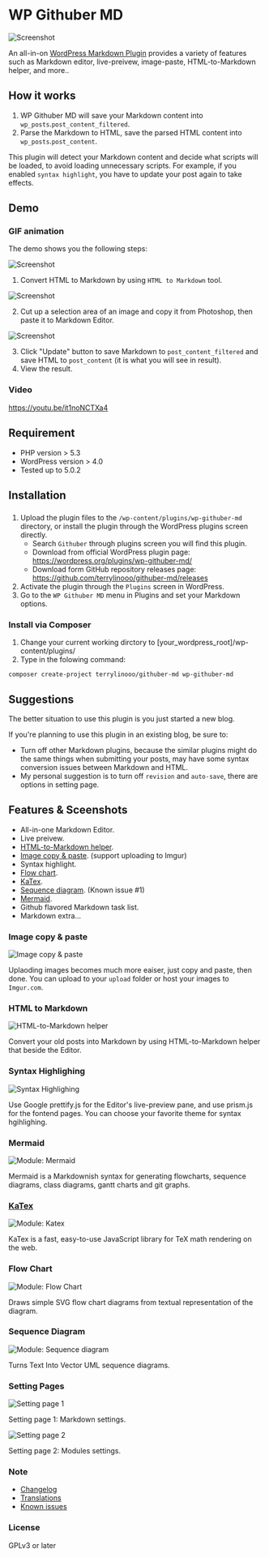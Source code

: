 # WP Githuber MD

![Screenshot](./assets/images/wp-githuber-md-cover.png)

An all-in-on [WordPress Markdown Plugin](https://terryl.in/en/repository/wordpress-markdown-plugin-githuber-md/) provides a variety of features such as Markdown editor, live-preivew, image-paste, HTML-to-Markdown helper, and more..


## How it works

1. WP Githuber MD will save your Markdown content into `wp_posts`.`post_content_filtered`.
2. Parse the Markdown to HTML, save the parsed HTML content into `wp_posts`.`post_content`.

This plugin will detect your Markdown content and decide what scripts will be loaded, to avoid loading unnecessary scripts.
For example, if you enabled `syntax highlight`, you have to update your post again to take effects.

## Demo

### GIF animation

The demo shows you the following steps:

![Screenshot](./assets/images/screenshot-1.gif)

1. Convert HTML to Markdown by using `HTML to Markdown` tool.

![Screenshot](./assets/images/screenshot-2.gif)

2. Cut up a selection area of an image and copy it from Photoshop, then paste it to Markdown Editor.

![Screenshot](./assets/images/screenshot-3.gif)

3. Click "Update" button to save Markdown to `post_content_filtered` and save HTML to `post_content` (it is what you will see in result). 
4. View the result.

### Video

https://youtu.be/it1noNCTXa4

## Requirement

* PHP version > 5.3
* WordPress version > 4.0
* Tested up to 5.0.2

## Installation

### 

1. Upload the plugin files to the `/wp-content/plugins/wp-githuber-md` directory, or install the plugin through the WordPress plugins screen directly.
    - Search `Githuber` through plugins screen you will find this plugin.
    - Download  from official WordPress plugin page: https://wordpress.org/plugins/wp-githuber-md/
    - Download form GitHub repository releases page: https://github.com/terrylinooo/githuber-md/releases
2. Activate the plugin through the `Plugins` screen in WordPress.
3. Go to the `WP Githuber MD` menu in Plugins and set your Markdown options.

### Install via Composer

1. Change your current working dirctory to [your_wordpress_root]/wp-content/plugins/
2. Type in the folowing command:

```
composer create-project terrylinooo/githuber-md wp-githuber-md
```


## Suggestions

The better situation to use this plugin is you just started a new blog.

If you're planning to use this plugin in an existing blog, be sure to:

- Turn off other Markdown plugins, because the similar plugins might do the same things when submitting your posts, may have some syntax conversion issues between Markdown and HTML.
- My personal suggestion is to turn off `revision` and `auto-save`, there are options in setting page.

## Features  & Sceenshots

* All-in-one Markdown Editor.
* Live preivew.
* [HTML-to-Markdown helper](https://terryl.in/en/githuber-md-html2markdown/).
* [Image copy & paste](https://terryl.in/en/githuber-md-image-paste/). (support uploading to Imgur)
* Syntax highlight.
* [Flow chart](https://terryl.in/en/githuber-md-flow-chart/).
* [KaTex](https://terryl.in/en/githuber-md-katax/).
* [Sequence diagram](https://terryl.in/en/githuber-md-sequence-diagrams/). (Known issue #1)
* [Mermaid](https://terryl.in/en/githuber-md-mermaid/).
* Github flavored Markdown task list.
* Markdown extra...

### Image copy & paste

![Image copy & paste](https://i.imgur.com/FObsHBG.gif)

Uplaoding images becomes much more eaiser, just copy and paste, then done.
You can upload to your `upload` folder or host your images to `Imgur.com`.

### HTML to Markdown

![HTML-to-Markdown helper](https://i.imgur.com/DmLhnXM.gif)

Convert your old posts into Markdown by using HTML-to-Markdown helper that beside the Editor.

### Syntax Highlighing

![Syntax Highlighing](https://i.imgur.com/sJclXdR.png)

Use Google prettify.js for the Editor's live-preview pane, and use prism.js for the fontend pages. You can choose your favorite theme for syntax hgihlighing.

### Mermaid

![Module: Mermaid](https://i.imgur.com/6dfCQT6.png)

Mermaid is a Markdownish syntax for generating flowcharts, sequence diagrams, class diagrams, gantt charts and git graphs.

### [KaTex](https://terryl.in/en/githuber-md-katax/)

![Module: Katex](https://i.imgur.com/ZWUaNNO.png)

KaTex is a fast, easy-to-use JavaScript library for TeX math rendering on the web.

### Flow Chart

![Module: Flow Chart](https://i.imgur.com/3ZQRuwQ.png)

Draws simple SVG flow chart diagrams from textual representation of the diagram.

### Sequence Diagram

![Module: Sequence diagram](https://i.imgur.com/P7ymz9a.png)

Turns Text Into Vector UML sequence diagrams.

### Setting Pages

![Setting page 1](https://i.imgur.com/0yhHBhL.png)

Setting page 1: Markdown settings.

![Setting page 2](https://i.imgur.com/Va8z7Jg.png)

Setting page 2: Modules settings.

### Note

- [Changelog](https://github.com/terrylinooo/githuber-md/wiki/Changelog) 
- [Translations](https://github.com/terrylinooo/githuber-md/wiki/Translations)
- [Known issues](https://github.com/terrylinooo/githuber-md/wiki/Known-Issues)

### License

GPLv3 or later



